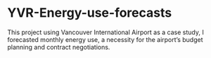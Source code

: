 # YVR-Energy-use-forecasts
This project using Vancouver International Airport as a case study, I forecasted monthly energy use, a necessity for the airport’s budget planning and contract negotiations.
